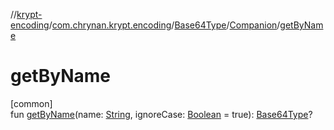 //[krypt-encoding](../../../../index.md)/[com.chrynan.krypt.encoding](../../index.md)/[Base64Type](../index.md)/[Companion](index.md)/[getByName](get-by-name.md)

# getByName

[common]\
fun [getByName](get-by-name.md)(name: [String](https://kotlinlang.org/api/latest/jvm/stdlib/kotlin/-string/index.html), ignoreCase: [Boolean](https://kotlinlang.org/api/latest/jvm/stdlib/kotlin/-boolean/index.html) = true): [Base64Type](../index.md)?
